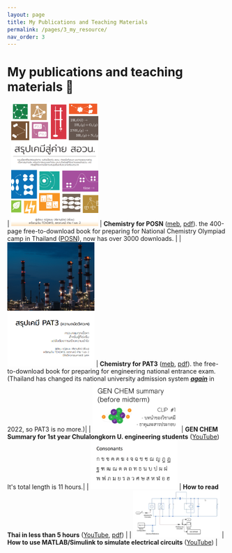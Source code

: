 ```yaml
---
layout: page
title: My Publications and Teaching Materials
permalink: /pages/3_my_resource/
nav_order: 3
---
```


# My publications and teaching materials :orange_book:

| <img src="ChemForPOSN_front.png" alt="Chemistry for POSN" style="width:200px;"/> | **Chemistry for POSN** ([meb](https://www.mebmarket.com/index.php?action=BookDetails&book_id=131905), [pdf](https://mega.nz/folder/TvASnJwY#58Ycdea5AcsCpJMfnpZhQw)). the 400-page free-to-download book for preparing for National Chemistry Olympiad camp in Thailand ([POSN](https://www.posn.or.th/en/home-en)), now has over 3000 downloads. |
| <img src="ChemForPAT3_front.png" alt="Chemistry for PAT3" style="width:200px;"/> | **Chemistry for PAT3** ([meb](https://www.mebmarket.com/ebook-168255-%E0%B8%AA%E0%B8%A3%E0%B8%B8%E0%B8%9B%E0%B9%80%E0%B8%84%E0%B8%A1%E0%B8%B5-PAT3), [pdf](https://mega.nz/folder/TvASnJwY#58Ycdea5AcsCpJMfnpZhQw)). the free-to-download book for preparing for engineering national entrance exam. (Thailand has changed its national university admission system ***[again](thaifuckadmission.png)*** in 2022, so PAT3 is no more.)|
| <img src="ChemForIntania_front.png" alt="Chemistry for Intania Freshy" style="width:200px;"/> | **GEN CHEM Summary for 1st year Chulalongkorn U. engineering students** ([YouTube](https://www.youtube.com/watch?v=huH6TsueCXs&list=PLTdRcLBoM705KTlA7Mc8hau6G6LQP1gk9)) It's total length is 11 hours.|
| <img src="ThaiTeaching.png" alt="Thai Teaching" style="width:200px;"/> | **How to read Thai in less than 5 hours** ([YouTube](https://www.youtube.com/watch?v=MvKYBeSFAgo), [pdf](https://mega.nz/folder/62h1iAyR#cuewC1S2NsrPM4-ReMzRRQ)) |
| <img src="simulink_electrical.png" alt="Simulink Electrical" style="width:200px;"/> | **How to use MATLAB/Simulink to simulate electrical circuits** ([YouTube](https://www.youtube.com/watch?v=F2ZQiFW14Ig)) |
